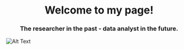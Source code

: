 <h1 align="center">Welcome to my page!</h1> 
<h3 align="center">The researcher in the past - data analyst in the future.</h3>

![Alt Text](https://media.giphy.com/media/vFKqnCdLPNOKc/giphy.gif)
